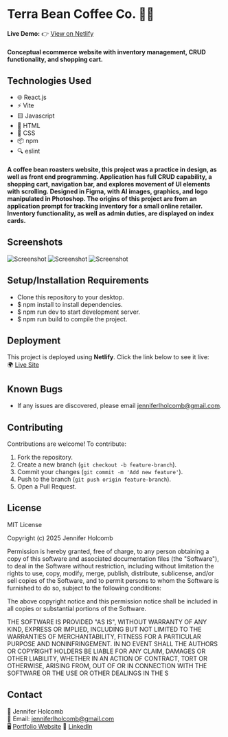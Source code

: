 # Terra Bean Coffee Co. 🎨🚀  

**Live Demo:** 👉 [View on Netlify](https://terrabeancoffee.netlify.app)  

#### Conceptual ecommerce website with inventory management, CRUD functionality, and shopping cart.

## Technologies Used

- 🌐 React.js
- ⚡ Vite
- 🟨 Javascript
- 🔶 HTML
- 🎨 CSS
- 📦 npm
- 🔍 eslint

#### A coffee bean roasters website, this project was a practice in design, as well as front end programming. Application has full CRUD capability, a shopping cart, navigation bar, and explores movement of UI elements with scrolling. Designed in Figma, with AI images, graphics, and logo manipulated in Photoshop. The origins of this project are from an application prompt for tracking inventory for a small online retailer. Inventory functionality, as well as admin duties, are displayed on index cards.

## Screenshots

![Screenshot](./img/terrabeanMobileScreen1.png)
![Screenshot](./img/terrabeanMobileScreen2.png)
![Screenshot](./img/desktopTerraScreenshot.png)

## Setup/Installation Requirements

* Clone this repository to your desktop.
* $ npm install to install dependencies.
* $ npm run dev to start development server.
* $ npm run build to compile the project.

## Deployment  
This project is deployed using **Netlify**. Click the link below to see it live:  
🌍 [Live Site](https://yourproject.netlify.app)  

## Known Bugs

* If any issues are discovered, please email jenniferlholcomb@gmail.com.

## Contributing

Contributions are welcome! To contribute:

1. Fork the repository.
2. Create a new branch (`git checkout -b feature-branch`).
3. Commit your changes (`git commit -m 'Add new feature'`).
4. Push to the branch (`git push origin feature-branch`).
5. Open a Pull Request.

## License

MIT License

Copyright (c) 2025 Jennifer Holcomb

Permission is hereby granted, free of charge, to any person obtaining a copy of this software and associated documentation files (the "Software"), to deal in the Software without restriction, including without limitation the rights to use, copy, modify, merge, publish, distribute, sublicense, and/or sell copies of the Software, and to permit persons to whom the Software is furnished to do so, subject to the following conditions:

The above copyright notice and this permission notice shall be included in all copies or substantial portions of the Software.

THE SOFTWARE IS PROVIDED "AS IS", WITHOUT WARRANTY OF ANY KIND, EXPRESS OR IMPLIED, INCLUDING BUT NOT LIMITED TO THE WARRANTIES OF MERCHANTABILITY, FITNESS FOR A PARTICULAR PURPOSE AND NONINFRINGEMENT. IN NO EVENT SHALL THE AUTHORS OR COPYRIGHT HOLDERS BE LIABLE FOR ANY CLAIM, DAMAGES OR OTHER LIABILITY, WHETHER IN AN ACTION OF CONTRACT, TORT OR OTHERWISE, ARISING FROM, OUT OF OR IN CONNECTION WITH THE SOFTWARE OR THE USE OR OTHER DEALINGS IN THE S

## Contact

👤 Jennifer Holcomb  
📧 Email: jenniferlholcomb@gmail.com  
🖥️ [Portfolio Website](https://jenholcomb.netlify.app) 
🔗 [LinkedIn](https://www.linkedin.com/in/jennifer-holcomb-pdx/)

